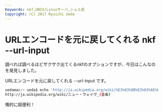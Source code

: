 ```yaml
---
Keywords: nkf,UNIX/Linuxサーバ,シェル芸
Copyright: (C) 2017 Ryuichi Ueda
---
```


# URLエンコードを元に戻してくれる nkf --url-input
調べれば調べるほどザクザク出てくるnkfのオプションですが、今日はこんなのを発見しました。

URLエンコードを元に戻してくれる --url-input です。

```bash
uedamac:~ ueda$ echo 'http://ja.wikipedia.org/wiki/%E3%83%8B%E3%83%A5%E3%83%BC%E3%83%BB%E3%82%A6%E3%82%A7%E3%82%A4%E3%83%B4_(%E9%9F%B3%E6%A5%BD)' | nkf --url-input
http://ja.wikipedia.org/wiki/ニュー・ウェイヴ_(音楽)
```

俺的に超便利！

